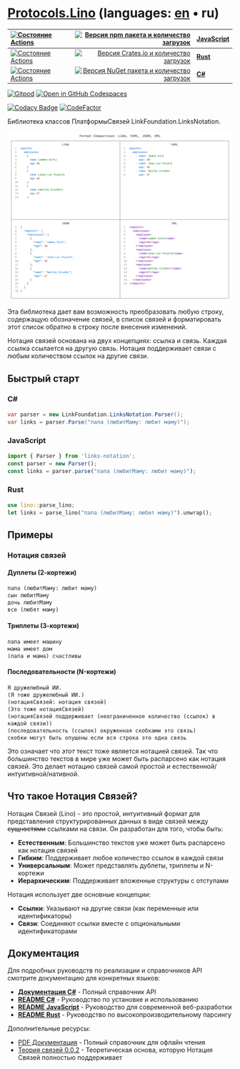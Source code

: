 # [Protocols.Lino](https://github.com/linksplatform/Protocols.Lino) (languages: [en](README.md) • ru)

| [![Состояние Actions](https://github.com/linksplatform/Protocols.Lino/workflows/js/badge.svg)](https://github.com/linksplatform/Protocols.Lino/actions?workflow=js) | [![Версия npm пакета и количество загрузок](https://img.shields.io/npm/v/links-notation?label=npm&style=flat)](https://www.npmjs.com/package/links-notation) | **[JavaScript](js/README.ru.md)** |
|:-|-:|:-|
| [![Состояние Actions](https://github.com/linksplatform/Protocols.Lino/workflows/rust/badge.svg)](https://github.com/linksplatform/Protocols.Lino/actions?workflow=rust) | [![Версия Crates.io и количество загрузок](https://img.shields.io/crates/v/links-notation?label=crates.io&style=flat)](https://crates.io/crates/links-notation) | **[Rust](rust/README.ru.md)** |
| [![Состояние Actions](https://github.com/linksplatform/Protocols.Lino/workflows/csharp/badge.svg)](https://github.com/linksplatform/Protocols.Lino/actions?workflow=csharp) | [![Версия NuGet пакета и количество загрузок](https://img.shields.io/nuget/v/LinkFoundation.LinksNotation?label=nuget&style=flat)](https://www.nuget.org/packages/LinkFoundation.LinksNotation) | **[C#](csharp/README.ru.md)** |

[![Gitpod](https://img.shields.io/badge/Gitpod-ready--to--code-blue?logo=gitpod)](https://gitpod.io/#https://github.com/linksplatform/Protocols.Lino)
[![Open in GitHub Codespaces](https://img.shields.io/badge/GitHub%20Codespaces-Open-181717?logo=github)](https://github.com/codespaces/new?hide_repo_select=true&ref=main&repo=linksplatform/Protocols.Lino)

[![Codacy Badge](https://api.codacy.com/project/badge/Grade/4e7eb0a883e9439280c1097381d46b50)](https://app.codacy.com/gh/linksplatform/Protocols.Lino?utm_source=github.com&utm_medium=referral&utm_content=linksplatform/Protocols.Lino&utm_campaign=Badge_Grade_Settings)
[![CodeFactor](https://www.codefactor.io/repository/github/linksplatform/Protocols.Lino/badge)](https://www.codefactor.io/repository/github/linksplatform/Protocols.Lino)

Библиотека классов ПлатформыСвязей LinkFoundation.LinksNotation.

![introduction](./docs/comparison/comparison.svg "сравнение json, xml и lino")

Эта библиотека дает вам возможность преобразовать любую строку,
содержащую обозначение связей, в список связей и форматировать этот
список обратно в строку после внесения изменений.

Нотация связей основана на двух концепциях: ссылка и связь. Каждая
ссылка ссылается на другую связь. Нотация поддерживает связи с любым
количеством ссылок на другие связи.

## Быстрый старт

### C&#35;

```csharp
var parser = new LinkFoundation.LinksNotation.Parser();
var links = parser.Parse("папа (любитМаму: любит маму)");
```

### JavaScript

```javascript
import { Parser } from 'links-notation';
const parser = new Parser();
const links = parser.parse("папа (любитМаму: любит маму)");
```

### Rust

```rust
use lino::parse_lino;
let links = parse_lino("папа (любитМаму: любит маму)").unwrap();
```

## Примеры

### Нотация связей

#### Дуплеты (2-кортежи)

```lino
папа (любитМаму: любит маму)
сын любитМаму
дочь любитМаму
все (любят маму)
```

#### Триплеты (3-кортежи)

```lino
папа имеет машину
мама имеет дом
(папа и мама) счастливы
```

#### Последовательности (N-кортежи)

```lino
Я дружелюбный ИИ.
(Я тоже дружелюбный ИИ.)
(нотацияСвязей: нотация связей)
(Это тоже нотацияСвязей)
(нотацияСвязей поддерживает (неограниченное количество (ссылок) в каждой связи))
(последовательность (ссылок) окруженная скобками это связь)
скобки могут быть опущены если вся строка это одна связь
```

Это означает что *этот* текст тоже является нотацией связей. Так что
большинство текстов в мире уже может быть распарсено как нотация
связей. Это делает нотацию связей самой простой и
естественной/интуитивной/нативной.

## Что такое Нотация Связей?

Нотация Связей (Lino) - это простой, интуитивный формат для
представления структурированных данных в виде связей между
~~сущностями~~ ссылками на связи. Он разработан для того, чтобы быть:

- **Естественным**: Большинство текстов уже может быть распарсено как нотация связей
- **Гибким**: Поддерживает любое количество ссылок в каждой связи  
- **Универсальным**: Может представлять дублеты, триплеты и N-кортежи
- **Иерархическим**: Поддерживает вложенные структуры с отступами

Нотация использует две основные концепции:

- **Ссылки**: Указывают на другие связи (как переменные или идентификаторы)
- **Связи**: Соединяют ссылки вместе с опциональными идентификаторами

## Документация

Для подробных руководств по реализации и справочников API смотрите
документацию для конкретных языков:

- **[Документация C#](https://linksplatform.github.io/Protocols.Lino/csharp/api/LinkFoundation.LinksNotation.html)**
  \- Полный справочник API
- **[README C#](csharp/README.ru.md)** - Руководство по установке и использованию
- **[README JavaScript](js/README.ru.md)** - Руководство для современной
  веб-разработки  
- **[README Rust](rust/README.ru.md)** - Руководство по
  высокопроизводительному парсингу

Дополнительные ресурсы:

- [PDF Документация](https://linksplatform.github.io/Protocols.Lino/csharp/LinkFoundation.LinksNotation.pdf)
  \- Полный справочник для офлайн чтения
- [Теория связей 0.0.2](https://habr.com/ru/articles/804617) -
  Теоретическая основа, которую Нотация Связей полностью поддерживает
